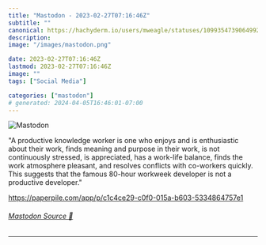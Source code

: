 ```yaml
---
title: "Mastodon - 2023-02-27T07:16:46Z"
subtitle: ""
canonical: https://hachyderm.io/users/mweagle/statuses/109935473906499258
description:
image: "/images/mastodon.png"

date: 2023-02-27T07:16:46Z
lastmod: 2023-02-27T07:16:46Z
image: ""
tags: ["Social Media"]

categories: ["mastodon"]
# generated: 2024-04-05T16:46:01-07:00
---
```

![Mastodon](/images/mastodon.png)

<p>&quot;A productive knowledge worker is one who enjoys and is enthusiastic about their work, finds meaning and purpose in their work, is not continuously stressed, is appreciated, has a work-life balance, finds the work atmosphere pleasant, and resolves conflicts with co-workers quickly. This suggests that the famous 80-hour workweek developer is not a productive developer.&quot;</p><p><a href="https://paperpile.com/app/p/c1c4ce29-c0f0-015a-b603-5334864757e1" target="_blank" rel="nofollow noopener noreferrer" translate="no"><span class="invisible">https://</span><span class="ellipsis">paperpile.com/app/p/c1c4ce29-c</span><span class="invisible">0f0-015a-b603-5334864757e1</span></a></p>


###### [Mastodon Source 🐘](https://hachyderm.io/@mweagle/109935473906499258)

___
